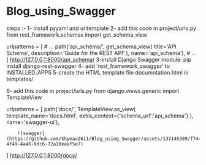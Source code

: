 # Blog_using_Swagger

steps :-
1- install pyyaml and uritemplate
2- add this code in project/urls.py
from rest_framework.schemas import get_schema_view

urlpatterns = [
    # ...
    path('api_schema/', get_schema_view(
        title='API Schema',
        description='Guide for the REST API'
    ), name='api_schema'),
    # ...
]
http://127.0.0.1:8000/api_schema/
3-install Django Swagger module:
pip install django-rest-swagger
4- add 'rest_framework_swagger' to INSTALLED_APPS
5-create the HTML template file  documntation.html in templates/

<!DOCTYPE html>
<html>
  <head>
    <title>School Service Documentation</title>
    <meta charset="utf-8"/>
    <meta name="viewport" content="width=device-width, initial-scale=1">
    <link rel="stylesheet" type="text/css" href="//unpkg.com/swagger-ui-dist@3/swagger-ui.css" />
  </head>
  <body>
    <div id="swagger-ui"></div>
    <script src="//unpkg.com/swagger-ui-dist@3/swagger-ui-bundle.js"></script>
    <script>
    const ui = SwaggerUIBundle({
        url: "{% url schema_url %}",
        dom_id: '#swagger-ui',
        presets: [
          SwaggerUIBundle.presets.apis,
          SwaggerUIBundle.SwaggerUIStandalonePreset
        ],
        layout: "BaseLayout"
      })
    </script>
  </body>
</html>

6- add  this code in project/urls.py
from django.views.generic import TemplateView





urlpatterns = [
    path('docs/', TemplateView.as_view(
        template_name='docs.html',
        extra_context={'schema_url':'api_schema'}
        ), name='swagger-ui'),



        ![swagger](https://github.com/Shymaa2611/Blog_using_Swagger/assets/137145389/f744cbf6-4f49-4a46-9dc6-72a10eaef5e7)
]
http://127.0.0.1:8000/docs/
